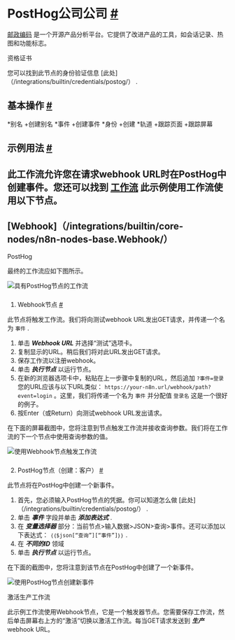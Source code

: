 


 PostHog公司公司
 [#](#postog "永久链接")
=========================================



[邮政编码](https://posthog.com) 
 是一个开源产品分析平台。它提供了改进产品的工具，如会话记录、热图和功能标志。
 




 资格证书
 



 您可以找到此节点的身份验证信息
 [此处]（/integrations/builtin/credentials/postog/）
 .
 




 基本操作
 [#](#基本操作 "永久链接")
-----------------------------------------------------------


*别名
	+创建别名
*事件
	+创建事件
*身份
	+创建
*轨道
	+跟踪页面
	+跟踪屏幕



 示例用法
 [#](#示例用法 "永久链接")
-----------------------------------------------------



 此工作流允许您在请求webhook URL时在PostHog中创建事件。您还可以找到
 [工作流](https://n8n.io/workflows/968) 
 此示例使用工作流使用以下节点。
-
 [Webhook]（/integrations/builtin/core-nodes/n8n-nodes-base.Webhook/）
 -
 PostHog




 最终的工作流应如下图所示。
 



![具有PostHog节点的工作流](https://d33wubrfki0l68.cloudfront.net/837b6d2b93d413e6bab2a615600f88f74a308836/ef79c/_images/integrations/builtin/app-nodes/posthog/workflow.png)



### 
 1. Webhook节点
 [#](#1-webhook-node "永久链接")



 此节点将触发工作流。我们将向测试webhook URL发出GET请求，并传递一个名为
 `事件`
 .
 


1. 单击
 ***Webhook URL***
 并选择“测试”选项卡。
2. 复制显示的URL。稍后我们将对此URL发出GET请求。
3. 保存工作流以注册webhook。
4. 单击
 ***执行节点***
 以运行节点。
5. 在新的浏览器选项卡中，粘贴在上一步骤中复制的URL，然后追加
 `?事件=登录`
 您的URL应该与以下URL类似：
 `https://your-n8n.url/webhook/path?event=login` 
 。这里，我们将传递一个名为
 `事件`
 并分配值
 `登录名`
 这是一个很好的例子。
6. 按Enter（或Return）向测试webhook URL发出请求。



 在下面的屏幕截图中，您将注意到节点触发工作流并接收查询参数。我们将在工作流的下一个节点中使用查询参数的值。
 



![使用Webhook节点触发工作流](https://d33wubrfki0l68.cloudfront.net/afae9ce7b603f4d28a4a4b7ee9efa994d22ba6c2/8be9d/_images/integrations/builtin/app-nodes/posthog/webhook_node.png)



### 
 2. PostHog节点（创建：客户）
 [#](#2-posthog-node-createcustomer "永久链接")



 此节点将在PostHog中创建一个新事件。
 


1. 首先，您必须输入PostHog节点的凭据。你可以知道怎么做
 [此处]（/integrations/builtin/credentials/postog/）
 .
2. 单击
 ***事件***
 字段并单击
 ***添加表达式***
 .
3. 在
 ***变量选择器***
 部分：当前节点>输入数据>JSON>查询>事件。还可以添加以下表达式：
 `｛｛$json[“查询”][“事件”]｝｝`
 .
4. 在
 ***不同的ID***
 领域
5. 单击
 ***执行节点***
 以运行节点。



 在下面的截图中，您将注意到该节点在PostHog中创建了一个新事件。
 



![使用PostHog节点创建新事件](https://d33wubrfki0l68.cloudfront.net/a73cfb1fac0f09129a62262c6638b5f381a73b29/c8a03/_images/integrations/builtin/app-nodes/posthog/posthog_node.png)





 激活生产工作流
 



 此示例工作流使用Webhook节点，它是一个触发器节点。您需要保存工作流，然后单击屏幕右上方的“激活”切换以激活工作流。每当GET请求发送到
 ***生产***
 webhook URL。
 





